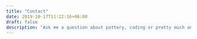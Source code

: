 ```yaml
---
title: "Contact"
date: 2019-10-17T11:22:16+06:00
draft: false
description: "Ask me a question about pottery, coding or pretty much anything you think I might be able to help with."
---
```


